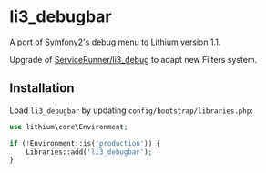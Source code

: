# li3_debugbar

A port of [Symfony2](http://symfony.com)'s debug menu to [Lithium](http://lithify.me) version 1.1.

Upgrade of [ServiceRunner/li3_debug](https://github.com/ServiceRunner/li3_debug) to adapt new Filters system.

## Installation

Load `li3_debugbar` by updating `config/bootstrap/libraries.php`:

```php
use lithium\core\Environment;

if (!Environment::is('production')) {
    Libraries::add('li3_debugbar');
}
```
